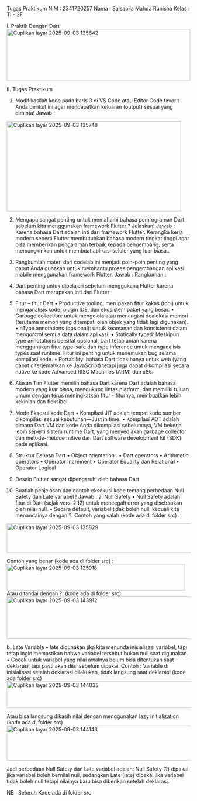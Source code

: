 Tugas Praktikum 
NIM : 2341720257
Nama : Salsabila Mahda Runisha 
Kelas : TI - 3F 

I.	Praktik Dengan Dart
<img width="502" height="142" alt="Cuplikan layar 2025-09-03 135642" src="https://github.com/user-attachments/assets/c4deb6e4-dfbf-4f3d-9da8-f93cb5721b4a" />

II.	Tugas Praktikum
1.	Modifikasilah kode pada baris 3 di VS Code atau Editor Code favorit Anda berikut ini agar mendapatkan keluaran (output) sesuai yang diminta!
Jawab : 
<img width="477" height="247" alt="Cuplikan layar 2025-09-03 135748" src="https://github.com/user-attachments/assets/265d1b33-4fe0-44a2-a260-7977cc42c9d2" />

2.	Mengapa sangat penting untuk memahami bahasa pemrograman Dart sebelum kita menggunakan framework Flutter ? Jelaskan!
Jawab : 
Karena bahasa Dart adalah inti dari framework Flutter. Kerangka kerja modern seperti Flutter membutuhkan bahasa modern tingkat tinggi agar bisa memberikan pengalaman terbaik kepada pengembang, serta memungkinkan untuk membuat aplikasi seluler yang luar biasa.. 

3.	Rangkumlah materi dari codelab ini menjadi poin-poin penting yang dapat Anda gunakan untuk membantu proses pengembangan aplikasi mobile menggunakan framework Flutter.
Jawab :
Rangkuman :
1.	Dart penting untuk dipelajari sebelum menggukana Flutter karena bahasa Dart merupakan inti dari Flutter
2.	Fitur – fitur Dart
•	Productive tooling: merupakan fitur kakas (tool) untuk menganalisis kode, plugin IDE, dan ekosistem paket yang besar.
•	Garbage collection: untuk mengelola atau menangani dealokasi memori (terutama memori yang ditempati oleh objek yang tidak lagi digunakan).
•	nType annotations (opsional): untuk keamanan dan konsistensi dalam mengontrol semua data dalam aplikasi.
•	Statically typed: Meskipun type annotations bersifat opsional, Dart tetap aman karena menggunakan fitur type-safe dan type inference untuk menganalisis types saat runtime. Fitur ini penting untuk menemukan bug selama kompilasi kode.
•	Portability: bahasa Dart tidak hanya untuk web (yang dapat diterjemahkan ke JavaScript) tetapi juga dapat dikompilasi secara native ke kode Advanced RISC Machines (ARM) dan x86.
3.	Alasan Tim Flutter memilih bahasa Dart karena Dart adalah bahasa modern yang luar biasa, mendukung lintas platform, dan memiliki tujuan umum dengan terus meningkatkan fitur - fiturnya, membuatkan lebih kekinian dan fleksibel.
4.	Mode Eksesui kode Dart
•	Kompilasi JIT adalah tempat kode sumber dikompilasi sesuai kebutuhan—Just in time.
•	Kompilasi AOT adalah dimana Dart VM dan kode Anda dikompilasi sebelumnya, VM bekerja lebih seperti sistem runtime Dart, yang menyediakan garbage collector dan metode-metode native dari Dart software development kit (SDK) pada aplikasi. 
5.	Struktur Bahasa Dart
•	Object orientation . 
•	Dart operators
•	Arithmetic operators
•	Operator Increment
•	Operator Equality dan Relational
•	Operator Logical
6.	Desain Flutter sangat dipengaruhi oleh bahasa Dart

4.	Buatlah penjelasan dan contoh eksekusi kode tentang perbedaan Null Safety dan Late variabel !
Jawab : 
a.	Null Safety
•	Null Safety adalah fitur di Dart (sejak versi 2.12) untuk mencegah error yang disebabkan oleh nilai null.
•	Secara default, variabel tidak boleh null, kecuali kita menandainya dengan ?.
Contoh yang salah (kode ada di folder src) :
<img width="908" height="80" alt="Cuplikan layar 2025-09-03 135829" src="https://github.com/user-attachments/assets/720b9b55-68e2-414f-87c7-7cb318bcc5cf" />

Contoh yang benar (kode ada di folder src) : 
<img width="488" height="72" alt="Cuplikan layar 2025-09-03 135918" src="https://github.com/user-attachments/assets/3433cd93-0163-407c-8201-1fb8be80e112" />
Atau ditandai dengan ?. (kode ada di folder src) 
<img width="712" height="116" alt="Cuplikan layar 2025-09-03 143912" src="https://github.com/user-attachments/assets/6cd5c077-17a5-48df-80d2-4d1fb95393c7" />

b.	Late Variable
•	late digunakan jika kita menunda inisialisasi variabel, tapi tetap ingin memastikan bahwa variabel tersebut bukan null saat digunakan.
•	Cocok untuk variabel yang nilai awalnya belum bisa ditentukan saat deklarasi, tapi pasti akan diisi sebelum dipakai.
Contoh :
Variable di inisialisasi setelah deklarasi dilakukan, tidak langsung saat deklarasi (kode ada folder src) 
<img width="721" height="73" alt="Cuplikan layar 2025-09-03 144033" src="https://github.com/user-attachments/assets/3a355535-3e20-4db2-ad99-2067845aa6f7" />

Atau bisa langsung dikasih nilai dengan menggunakan lazy initialization (kode ada di folder src)
<img width="721" height="96" alt="Cuplikan layar 2025-09-03 144143" src="https://github.com/user-attachments/assets/fa03072c-4e46-41f1-b7b3-b9a8ada9f540" />

Jadi perbedaan Null Safety dan Late variabel adalah: Null Safety (?) dipakai jika variabel boleh bernilai null, 
sedangkan Late (late) dipakai jika variabel tidak boleh null tetapi nilainya baru bisa diberikan setelah deklarasi.

NB : Seluruh Kode ada di folder src
			
			
